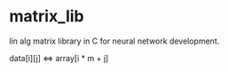 # matrix_lib
lin alg matrix library in C for neural network development.

data[i][j] <=> array[i * m + j]
